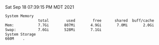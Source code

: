 Sat Sep 18 07:39:15 PM MDT 2021
```bash
System Memory
               total        used        free      shared  buff/cache   available
Mem:           7.7Gi       807Mi       4.9Gi       7.0Mi       2.0Gi       6.5Gi
Swap:          7.6Gi       528Mi       7.1Gi
System Storage
660M	.
```
